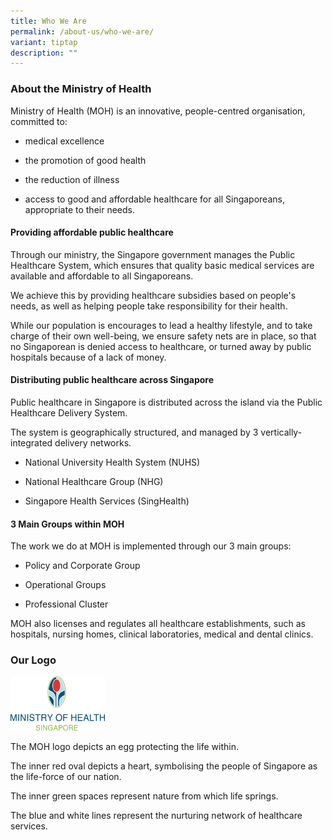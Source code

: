 ```yaml
---
title: Who We Are
permalink: /about-us/who-we-are/
variant: tiptap
description: ""
---
```

<h3><strong>About the Ministry of Health</strong></h3>
<p>Ministry of Health (MOH) is an innovative, people-centred organisation,
committed to:</p>
<ul>
<li>
<p>medical excellence</p>
</li>
<li>
<p>the promotion of good health</p>
</li>
<li>
<p>the reduction of illness</p>
</li>
<li>
<p>access to good and affordable healthcare for all Singaporeans, appropriate
to their needs.</p>
</li>
</ul>
<p></p>
<h4><strong>Providing affordable public healthcare</strong></h4>
<p>Through our ministry, the Singapore government manages the Public Healthcare
System, which ensures that quality basic medical services are available
and affordable to all Singaporeans.</p>
<p>We achieve this by providing healthcare subsidies based on people's needs,
as well as helping people take responsibility for their health.</p>
<p>While our population is encourages to lead a healthy lifestyle, and to
take charge of their own well-being, we ensure safety nets are in place,
so that no Singaporean is denied access to healthcare, or turned away by
public hospitals because of a lack of money.</p>
<h4><strong>Distributing public healthcare across Singapore</strong></h4>
<p>Public healthcare in Singapore is distributed across the island via the
Public Healthcare Delivery System.
<br>
</p>
<p>The system is geographically structured, and managed by 3 vertically-integrated
delivery networks.</p>
<ul data-tight="true" class="tight">
<li>
<p>National University Health System (NUHS)</p>
</li>
<li>
<p>National Healthcare Group (NHG)</p>
</li>
<li>
<p>Singapore Health Services (SingHealth)</p>
</li>
</ul>
<h4><strong>3 Main Groups within MOH</strong></h4>
<p>The work we do at MOH is implemented through our 3 main groups:</p>
<ul data-tight="true" class="tight">
<li>
<p>Policy and Corporate Group</p>
</li>
<li>
<p>Operational Groups</p>
</li>
<li>
<p>Professional Cluster</p>
</li>
</ul>
<p>MOH also licenses and regulates all healthcare establishments, such as
hospitals, nursing homes, clinical laboratories, medical and dental clinics.</p>
<h3><strong>Our Logo</strong></h3>
<p></p>
<div class="isomer-image-wrapper">
<img style="width: 30%;" height="auto" width="100%" alt="mohlogo_transparent" src="/images/MOH_Logo2.png">
</div>
<p>The MOH logo depicts an egg protecting the life within.</p>
<p>The inner red oval depicts a heart, symbolising the people of Singapore
as the life-force of our nation.</p>
<p>The inner green spaces represent nature from which life springs.</p>
<p>The blue and white lines represent the nurturing network of healthcare
services.</p>
<h4></h4>
<p></p>